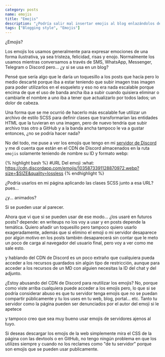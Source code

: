 ```yaml
---
category: posts
name: emojis
title: "Emojis"
description: "¿Podría salir mal insertar emojis al blog enlazándolos desde mi servidor de Discord? ¡Vamos a ver!"
tags: ["Blogging style", "Emojis"]
---
```


¿Emojis?

Los emojis los usamos generalmente para expresar emociones de una forma ilustrativa, ya sea tristeza, felicidad, risas y enojo. Normalmente los usamos mientras conversamos a través de SMS, WhatsApp, Messenger, Telegram o Discord pero... ¿y si se usa en un blog?

Pensé que sería algo que le daría un toquesillo a los posts que hacía pero lo medio descarté porque iba a estar teniendo que subir imagen tras imagen para poder utilizarlos en el esqueleto y eso no era nada escalable porque encima de que el uso de banda ancha iba a subir cuando quisiera eliminar o cambiarle el nombre a uno iba a tener que actualizarlo por todos lados; un dolor de cabeza.

Una forma que se me ocurrió de hacerlo más escalable fue utilizar un archivo de estilo SCSS para definir clases que transformarían las entidades HTML que la tuvieran en una imagen, pero de nuevo tendría que subir archivo tras otro a GitHub y a la banda ancha tampoco le va a gustar entonces, ¿no se podría hacer nada?

No del todo, me puse a ver los emojis que tengo en mi [servidor de Discord](https://discord.vzondev.cf) y me di cuenta que están en el CDN de Discord almacenados en la ruta `emojis` solamente teniendo de nombre su ID y formato webp:

{% highlight bash %}
#URL Del emoji :what:
https://cdn.discordapp.com/emojis/1035873391128870972.webp?size=$SIZE&quality=lossless
{% endhighlight %}

¿Podría usarlos en mi página aplicando las clases SCSS junto a esa URL? pues... <img class="emoji emoji-what">

¿y... animados? <img class="emoji emoji-random">

Si se pueden usar al parecer.

Ahora que vi que si se pueden usar de ese modo... ¿los usaré en futuros posts? depende: en writeups no los voy a usar y en posts depende la temática. Quiero añadir un toquesillo pero tampoco quiero usarlo exageradamente, además que si elimino el emoji o mi servidor desaparece por algún motivo en los posts también desaparecerá sin contar que le meto un poco de carga al navegador del usuario final, pero voy a ver como me sale esto.

y hablando del CDN de Discord es un poco extraño que cualquiera pueda acceder a los recursos guardados sin algún tipo de restricción, aunque para acceder a los recursos de un MD con alguien necesitas la ID del chat y del adjunto. 

¿Estoy abusando del CDN de Discord para reutilizar los emojis? No, porque como viste arriba cualquiera puede acceder a los emojis pero, lo que si se podría considerar abuso es que tu servidor tenga emojis que no se puedan compartir públicamente y tu los uses en tu web, blog, portal... etc. Tanto tu servidor como la página pueden ser denunciados por el autor del emoji si le apetece <img class="emoji emoji-mhr">

y tampoco creo que sea muy bueno usar emojis de servidores ajenos al tuyo. 

Si deseas descargar los emojis de la web simplemente mira el CSS de la página con las devtools o en GitHub, no tengo ningún problema en que los utilizes siempre y cuando no los reclames como "de tu servidor" porque son emojis que se pueden usar publicamente.